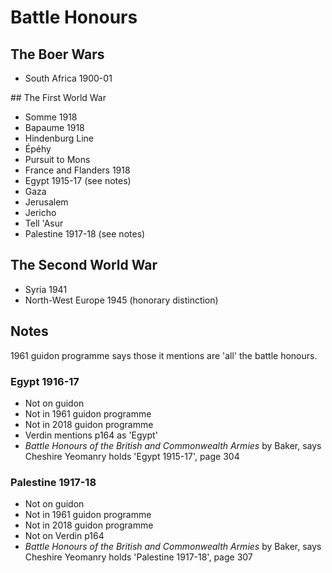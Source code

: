# Battle Honours

## The Boer Wars

* South Africa 1900-01

## The First World War

* Somme 1918
* Bapaume 1918
* Hindenburg Line
* Épéhy
* Pursuit to Mons
* France and Flanders 1918
* Egypt 1915-17 (see notes)
* Gaza
* Jerusalem
* Jericho
* Tell 'Asur
* Palestine 1917-18 (see notes)

## The Second World War

* Syria 1941
* North-West Europe 1945 (honorary distinction)

## Notes

1961 guidon programme says those it mentions are 'all' the battle honours.

### Egypt 1916-17

* Not on guidon
* Not in 1961 guidon programme
* Not in 2018 guidon programme
* Verdin mentions p164 as 'Egypt'
* *Battle Honours of the British and Commonwealth Armies* by Baker, says Cheshire Yeomanry holds 'Egypt 1915-17', page 304

### Palestine 1917-18

* Not on guidon
* Not in 1961 guidon programme
* Not in 2018 guidon programme
* Not on Verdin p164
* *Battle Honours of the British and Commonwealth Armies* by Baker, says Cheshire Yeomanry holds 'Palestine 1917-18', page 307
